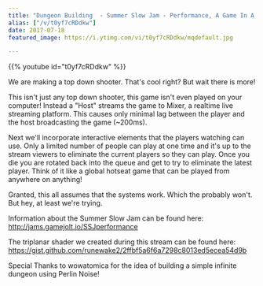 ```yaml
---
title: "Dungeon Building  - Summer Slow Jam - Performance, A Game In A Stream - Part 2"
alias: ["/v/t0yf7cRDdkw"]
date: 2017-07-18
featured_image: https://i.ytimg.com/vi/t0yf7cRDdkw/mqdefault.jpg

---
```


{{% youtube id="t0yf7cRDdkw" %}}

We are making a top down shooter. That's cool right? But wait there is more!

This isn't just any top down shooter, this game isn't even played on your computer! Instead a "Host" streams the game to Mixer, a realtime live streaming platform. This causes only minimal lag between the player and the host broadcasting the game (~200ms).

Next we'll incorporate interactive elements that the players watching can use. Only a limited number of people can play at one time and it's up to the stream viewers to eliminate the current players so they can play. Once you die you are rotated back into the queue and get to try to eliminate the latest player. Think of it like a global hotseat game that can be played from anywhere on anything!

Granted, this all assumes that the systems work. Which the probably won't. But hey, at least we're trying.

Information about the Summer Slow Jam can be found here: http://jams.gamejolt.io/SSJperformance

The triplanar shader we created during this stream can be found here: https://gist.github.com/runewake2/2ffbf5a6f6a7298c8013ed5ecea54d9b

Special Thanks to wowatomica for the idea of building a simple infinite dungeon using Perlin Noise!